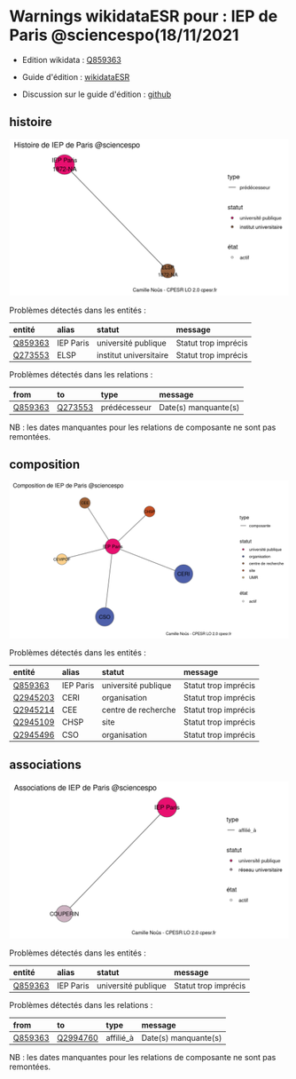Warnings wikidataESR pour : IEP de Paris @sciencespo(18/11/2021
================

- Edition wikidata : [Q859363](https://www.wikidata.org/wiki/Q859363)
- Guide d'édition : [wikidataESR](https://github.com/cpesr/wikidataESR/)

- Discussion sur le guide d'édition : [github](https://github.com/cpesr/wikidataESR/issues)



## histoire 

![Graphique non généré](Q859363-histoire.png) 

Problèmes détectés dans les entités :

|entité                                           |alias     |statut                 |message              |
|:------------------------------------------------|:---------|:----------------------|:--------------------|
|[Q859363](https://www.wikidata.org/wiki/Q859363) |IEP Paris |université publique    |Statut trop imprécis |
|[Q273553](https://www.wikidata.org/wiki/Q273553) |ELSP      |institut universitaire |Statut trop imprécis |

Problèmes détectés dans les relations :

|from                                             |to                                               |type         |message              |
|:------------------------------------------------|:------------------------------------------------|:------------|:--------------------|
|[Q859363](https://www.wikidata.org/wiki/Q859363) |[Q273553](https://www.wikidata.org/wiki/Q273553) |prédécesseur |Date(s) manquante(s) |

NB : les dates manquantes pour les relations de composante ne sont pas remontées. 



## composition 

![Graphique non généré](Q859363-composition.png) 

Problèmes détectés dans les entités :

|entité                                             |alias     |statut              |message              |
|:--------------------------------------------------|:---------|:-------------------|:--------------------|
|[Q859363](https://www.wikidata.org/wiki/Q859363)   |IEP Paris |université publique |Statut trop imprécis |
|[Q2945203](https://www.wikidata.org/wiki/Q2945203) |CERI      |organisation        |Statut trop imprécis |
|[Q2945214](https://www.wikidata.org/wiki/Q2945214) |CEE       |centre de recherche |Statut trop imprécis |
|[Q2945109](https://www.wikidata.org/wiki/Q2945109) |CHSP      |site                |Statut trop imprécis |
|[Q2945496](https://www.wikidata.org/wiki/Q2945496) |CSO       |organisation        |Statut trop imprécis |

 



## associations 

![Graphique non généré](Q859363-associations.png) 

Problèmes détectés dans les entités :

|entité                                           |alias     |statut              |message              |
|:------------------------------------------------|:---------|:-------------------|:--------------------|
|[Q859363](https://www.wikidata.org/wiki/Q859363) |IEP Paris |université publique |Statut trop imprécis |

Problèmes détectés dans les relations :

|from                                             |to                                                 |type      |message              |
|:------------------------------------------------|:--------------------------------------------------|:---------|:--------------------|
|[Q859363](https://www.wikidata.org/wiki/Q859363) |[Q2994760](https://www.wikidata.org/wiki/Q2994760) |affilié_à |Date(s) manquante(s) |

NB : les dates manquantes pour les relations de composante ne sont pas remontées. 

